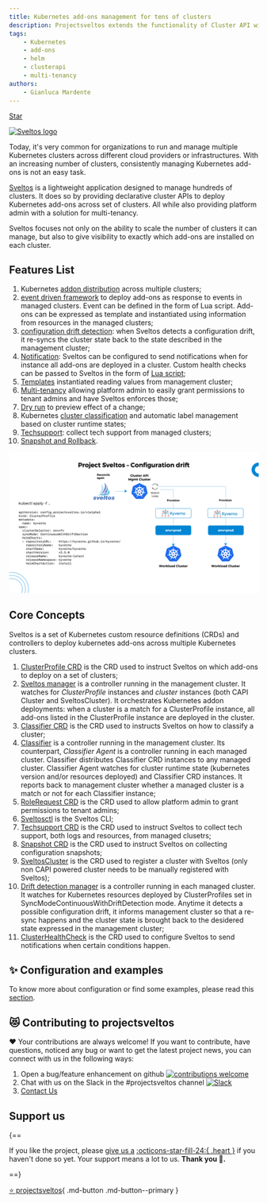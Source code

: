 ```yaml
---
title: Kubernetes add-ons management for tens of clusters
description: Projectsveltos extends the functionality of Cluster API with a solution for managing the installation, configuration & deletion of kubernetes cluster add-ons.
tags:
    - Kubernetes
    - add-ons
    - helm
    - clusterapi
    - multi-tenancy
authors:
    - Gianluca Mardente
---
```


<a class="github-button" href="https://github.com/projectsveltos/sveltos-manager" data-icon="octicon-star" data-show-count="true" aria-label="Star projectsveltos/sveltos-manager on GitHub">Star</a>

[<img src="https://raw.githubusercontent.com/projectsveltos/sveltos/main/docs/assets/logo.png" width="200" alt="Sveltos logo">](https://github.com/projectsveltos "Manage Kubernetes add-ons")

Today, it's very common for organizations to run and manage multiple Kubernetes clusters across different cloud providers or infrastructures. With an increasing number of clusters, consistently managing Kubernetes add-ons is not an easy task.

[Sveltos](https://github.com/projectsveltos "Manage Kubernetes add-ons") is a lightweight application designed to manage hundreds of clusters. It does so by providing declarative cluster APIs to deploy Kubernetes add-ons across set of clusters. All while also providing platform admin with a solution for multi-tenancy.

Sveltos focuses not only on the ability to scale the number of clusters it can manage, but also to give visibility to exactly which add-ons are installed on each cluster.

## Features List
1. Kubernetes [addon distribution](addons.md) across multiple clusters;
2. [event driven framework](addon_event_deployment.md) to deploy add-ons as response to events in managed clusters. Event can be defined in the form of Lua script. Add-ons can be expressed as template and instantiated using information from resources in the managed clusters;
3. [configuration drift detection](configuration_drift.md): when Sveltos detects a configuration drift, it re-syncs the cluster state back to the state described in the management cluster;
4. [Notification](notifications.md): Sveltos can be configured to send notifications when for instance all add-ons are deployed in a cluster. Custom health checks can be passed to Sveltos in the form of [Lua script](notifications.md#healthcheck-crd);
5. [Templates](template.md) instantiated reading values from management cluster;
6. [Multi-tenancy](multi-tenancy.md) allowing platform admin to easily grant permissions to tenant admins and have Sveltos enforces those;
7. [Dry run](configuration.md#dryrun-mode) to preview effect of a change; 
8. Kubernetes [cluster classification](labels_management.md) and automatic label management based on cluster runtime states;
9. [Techsupport](techsupport.md): collect tech support from managed clusters;
10. [Snapshot and Rollback](snapshot.md).

![Sveltos addons](assets/addons.png)

## Core Concepts

Sveltos is a set of Kubernetes custom resource definitions (CRDs) and controllers to deploy kubernetes add-ons across multiple Kubernetes clusters.

1. [ClusterProfile CRD](configuration.md#deploying-add-ons) is the CRD used to instruct Sveltos on which add-ons to deploy on a set of clusters;
2. [Sveltos manager](configuration.md#sveltos-manager) is a controller running in the management cluster. It watches for *ClusterProfile* instances and *cluster* instances (both CAPI Cluster and SveltosCluster). It orchestrates Kubernetes addon deployments: when a cluster is a match for a ClusterProfile instance, all add-ons listed in the ClusterProfile instance are deployed in the cluster.
3. [Classifier CRD](configuration.md#managing-labels) is the CRD used to instructs Sveltos on how to classify a cluster;
4. [Classifier](configuration.md#classifier) is a controller running in the management cluster. Its counterpart, *Classifier Agent* is a controller running in each managed cluster. Classifier distributes Classifier CRD instances to any managed cluster. Classifier Agent watches for cluster runtime state (kubernetes version and/or resources deployed) and Classifier CRD instances. It reports back to management cluster whether a managed cluster is a match or not for each Classifier instance;
5. [RoleRequest CRD](multi-tenancy.md#rolerequest-crd) is the CRD used to allow platform admin to grant permissions to tenant admins;
6. [Sveltosctl](https://github.com/projectsveltos/sveltosctl "Sveltos CLI") is the Sveltos CLI; 
7. [Techsupport CRD](techsupport.md#techsupport-crd) is the CRD used to instruct Sveltos to collect tech support, both logs and resources, from managed clusetrs;
8. [Snapshot CRD](configuration.md#snapshot) is the CRD used to instruct Sveltos on collecting configuration snapshots;
9. [SveltosCluster](register-cluster.md#register-cluster) is the CRD used to register a cluster with Sveltos (only non CAPI powered cluster needs to be manually registered with Sveltos);
10. [Drift detection manager](configuration.md#configuration-drift) is a controller running in each managed cluster. It watches for Kubernetes resources deployed by ClusterProfiles set in SyncModeContinuousWithDriftDetection mode. Anytime it detects a possible configuration drift, it informs management cluster so that a re-sync happens and the cluster state is brought back to the desidered state expressed in the management cluster;
11. [ClusterHealthCheck](notifications.md#clusterhealthcheck) is the CRD used to configure Sveltos to send notifications when certain conditions happen.

## ✨ Configuration and examples

To know more about configuration or find some examples, please read this [section](configuration.md).

## 😻 Contributing to projectsveltos
❤️ Your contributions are always welcome! If you want to contribute, have questions, noticed any bug or want to get the latest project news, you can connect with us in the following ways:

1. Open a bug/feature enhancement on github [![contributions welcome](https://img.shields.io/badge/contributions-welcome-brightgreen.svg?style=flat)](https://github.com/projectsveltos/sveltos-manager/issues "Contribute to Sveltos: open issues")
2. Chat with us on the Slack in the #projectsveltos channel [![Slack](https://img.shields.io/badge/join%20slack-%23projectsveltos-brighteen)](https://join.slack.com/t/projectsveltos/shared_invite/zt-1hraownbr-W8NTs6LTimxLPB8Erj8Q6Q)
3. [Contact Us](mailto:support@projectsveltos.io)

## Support us

{==

If you like the project, please [give us a](https://github.com/projectsveltos/sveltos-manager "Manage Kubernetes add-ons")  [:octicons-star-fill-24:{ .heart }](https://github.com/projectsveltos/sveltos-manager "Manage Kubernetes add-ons") if you haven't done so yet. Your support means a lot to us. **Thank you :pray:.**

==}

[:star: projectsveltos](https://github.com/projectsveltos/sveltos-manager "Manage Kubernetes add-ons"){ .md-button .md-button--primary }

<script async defer src="https://buttons.github.io/buttons.js"></script>
